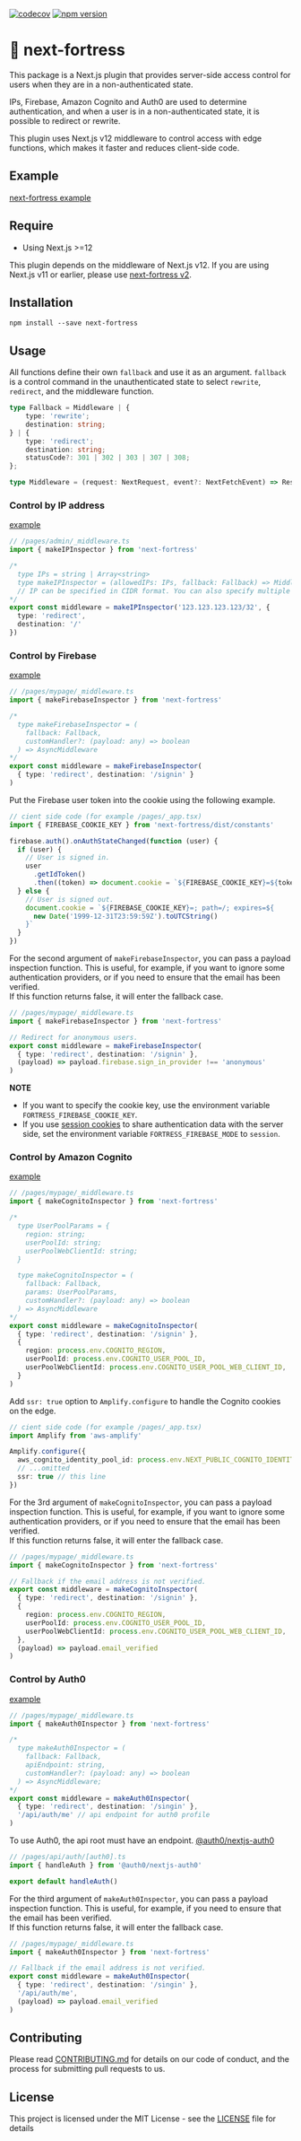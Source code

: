 [![codecov](https://codecov.io/gh/aiji42/next-fortress/branch/main/graph/badge.svg?token=HG8SOQXGCN)](https://codecov.io/gh/aiji42/next-fortress)
[![npm version](https://badge.fury.io/js/next-fortress.svg)](https://badge.fury.io/js/next-fortress)

# :japanese_castle: next-fortress

This package is a Next.js plugin that provides server-side access control for users when they are in a non-authenticated state.

IPs, Firebase, Amazon Cognito and Auth0 are used to determine authentication, and when a user is in a non-authenticated state, it is possible to redirect or rewrite.

This plugin uses Next.js v12 middleware to control access with edge functions, which makes it faster and reduces client-side code.

## Example

[next-fortress example](https://next-fortress.vercel.app)

## Require

- Using Next.js >=12

This plugin depends on the middleware of Next.js v12. If you are using Next.js v11 or earlier, please use [next-fortress v2](https://www.npmjs.com/package/next-fortress/v/2.2.2).

## Installation

```
npm install --save next-fortress
```

## Usage

All functions define their own `fallback` and use it as an argument. `fallback` is a control command in the unauthenticated state to select `rewrite`, `redirect`, and the middleware function.
```ts
type Fallback = Middleware | {
    type: 'rewrite';
    destination: string;
} | {
    type: 'redirect';
    destination: string;
    statusCode?: 301 | 302 | 303 | 307 | 308;
};

type Middleware = (request: NextRequest, event?: NextFetchEvent) => Response | undefined;
```

### Control by IP address

[example](https://next-fortress.vercel.app/ip)

```ts
// /pages/admin/_middleware.ts
import { makeIPInspector } from 'next-fortress'

/*
  type IPs = string | Array<string>
  type makeIPInspector = (allowedIPs: IPs, fallback: Fallback) => Middleware
  // IP can be specified in CIDR format. You can also specify multiple IPs in an array.
*/
export const middleware = makeIPInspector('123.123.123.123/32', {
  type: 'redirect',
  destination: '/'
})
```

### Control by Firebase

[example](https://next-fortress.vercel.app/firebase)


```ts
// /pages/mypage/_middleware.ts
import { makeFirebaseInspector } from 'next-fortress'

/*
  type makeFirebaseInspector = (
    fallback: Fallback,
    customHandler?: (payload: any) => boolean
  ) => AsyncMiddleware
*/
export const middleware = makeFirebaseInspector(
  { type: 'redirect', destination: '/signin' }
)
```

Put the Firebase user token into the cookie using the following example.  
```ts
// cient side code (for example /pages/_app.tsx)
import { FIREBASE_COOKIE_KEY } from 'next-fortress/dist/constants'

firebase.auth().onAuthStateChanged(function (user) {
  if (user) {
    // User is signed in.
    user
      .getIdToken()
      .then((token) => document.cookie = `${FIREBASE_COOKIE_KEY}=${token}; path=/`)
  } else {
    // User is signed out.
    document.cookie = `${FIREBASE_COOKIE_KEY}=; path=/; expires=${
      new Date('1999-12-31T23:59:59Z').toUTCString()
    }`
  }
})
```

For the second argument of `makeFirebaseInspector`, you can pass a payload inspection function. This is useful, for example, if you want to ignore some authentication providers, or if you need to ensure that the email has been verified.  
If this function returns false, it will enter the fallback case.
```ts
// /pages/mypage/_middleware.ts
import { makeFirebaseInspector } from 'next-fortress'

// Redirect for anonymous users.
export const middleware = makeFirebaseInspector(
  { type: 'redirect', destination: '/signin' },
  (payload) => payload.firebase.sign_in_provider !== 'anonymous'
)
```

**NOTE**
- If you want to specify the cookie key, use the environment variable `FORTRESS_FIREBASE_COOKIE_KEY`.  
- If you use [session cookies](https://firebase.google.com/docs/auth/admin/manage-cookies) to share authentication data with the server side, set the environment variable `FORTRESS_FIREBASE_MODE` to `session`.

### Control by Amazon Cognito

[example](https://next-fortress.vercel.app/cognito)

```ts
// /pages/mypage/_middleware.ts
import { makeCognitoInspector } from 'next-fortress'

/*
  type UserPoolParams = {
    region: string;
    userPoolId: string;
    userPoolWebClientId: string;
  }

  type makeCognitoInspector = (
    fallback: Fallback,
    params: UserPoolParams,
    customHandler?: (payload: any) => boolean
  ) => AsyncMiddleware
*/
export const middleware = makeCognitoInspector(
  { type: 'redirect', destination: '/signin' },
  {
    region: process.env.COGNITO_REGION,
    userPoolId: process.env.COGNITO_USER_POOL_ID,
    userPoolWebClientId: process.env.COGNITO_USER_POOL_WEB_CLIENT_ID,
  }
)
```

Add `ssr: true` option to `Amplify.configure` to handle the Cognito cookies on the edge.
```ts
// cient side code (for example /pages/_app.tsx)
import Amplify from 'aws-amplify'

Amplify.configure({
  aws_cognito_identity_pool_id: process.env.NEXT_PUBLIC_COGNITO_IDENTITY_POOL_ID,
  // ...omitted
  ssr: true // this line 
})
```

For the 3rd argument of `makeCognitoInspector`, you can pass a payload inspection function. This is useful, for example, if you want to ignore some authentication providers, or if you need to ensure that the email has been verified.  
If this function returns false, it will enter the fallback case.
```ts
// /pages/mypage/_middleware.ts
import { makeCognitoInspector } from 'next-fortress'

// Fallback if the email address is not verified.
export const middleware = makeCognitoInspector(
  { type: 'redirect', destination: '/signin' },
  {
    region: process.env.COGNITO_REGION,
    userPoolId: process.env.COGNITO_USER_POOL_ID,
    userPoolWebClientId: process.env.COGNITO_USER_POOL_WEB_CLIENT_ID,
  },
  (payload) => payload.email_verified
)
```

### Control by Auth0

[example](https://next-fortress.vercel.app/auth0)

```ts
// /pages/mypage/_middleware.ts
import { makeAuth0Inspector } from 'next-fortress'

/*
  type makeAuth0Inspector = (
    fallback: Fallback,
    apiEndpoint: string,
    customHandler?: (payload: any) => boolean
  ) => AsyncMiddleware;
*/
export const middleware = makeAuth0Inspector(
  { type: 'redirect', destination: '/singin' },
  '/api/auth/me' // api endpoint for auth0 profile
)
```

To use Auth0, the api root must have an endpoint. [@auth0/nextjs-auth0](https://github.com/auth0/nextjs-auth0#basic-setup)
```ts
// /pages/api/auth/[auth0].ts
import { handleAuth } from '@auth0/nextjs-auth0'

export default handleAuth()
```

For the third argument of `makeAuth0Inspector`, you can pass a payload inspection function. This is useful, for example, if you need to ensure that the email has been verified.  
If this function returns false, it will enter the fallback case.
```ts
// /pages/mypage/_middleware.ts
import { makeAuth0Inspector } from 'next-fortress'

// Fallback if the email address is not verified.
export const middleware = makeAuth0Inspector(
  { type: 'redirect', destination: '/singin' },
  '/api/auth/me',
  (payload) => payload.email_verified
)
```

## Contributing
Please read [CONTRIBUTING.md](https://github.com/aiji42/next-fortress/blob/main/CONTRIBUTING.md) for details on our code of conduct, and the process for submitting pull requests to us.

## License
This project is licensed under the MIT License - see the [LICENSE](https://github.com/aiji42/next-fortress/blob/main/LICENSE) file for details
